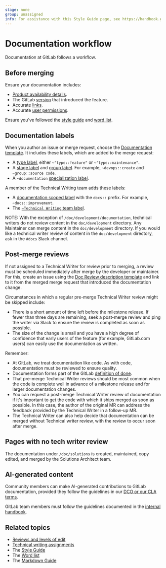 ```yaml
---
stage: none
group: unassigned
info: For assistance with this Style Guide page, see https://handbook.gitlab.com/handbook/product/ux/technical-writing/#assignments-to-other-projects-and-subjects.
---
```


# Documentation workflow

Documentation at GitLab follows a workflow.

## Before merging

Ensure your documentation includes:

- [Product availability details](styleguide/availability_details.md).
- The GitLab [version](versions.md) that introduced the feature.
- Accurate [links](styleguide/index.md#links).
- Accurate [user permissions](../../user/permissions.md).

Ensure you've followed the [style guide](styleguide/index.md) and [word list](styleguide/word_list.md).

## Documentation labels

When you author an issue or merge request, choose the
[Documentation template](https://gitlab.com/gitlab-org/gitlab/-/blob/master/.gitlab/merge_request_templates/Documentation.md).
It includes these labels, which are added to the merge request:

- A [type label](../labels/index.md#type-labels), either `~"type::feature"` or `~"type::maintenance"`.
- A [stage label](../labels/index.md#stage-labels) and [group label](../labels/index.md#group-labels).
  For example, `~devops::create` and `~group::source code`.
- A `~documentation` [specialization label](../labels/index.md#specialization-labels).

A member of the Technical Writing team adds these labels:

- A [documentation scoped label](../../user/project/labels.md#scoped-labels) with the
  `docs::` prefix. For example, `~docs::improvement`.
- The [`~Technical Writing` team label](../labels/index.md#team-labels).

NOTE:
With the exception of `/doc/development/documentation`,
technical writers do not review content in the `doc/development` directory.
Any Maintainer can merge content in the `doc/development` directory.
If you would like a technical writer review of content in the `doc/development` directory,
ask in the `#docs` Slack channel.

## Post-merge reviews

If not assigned to a Technical Writer for review prior to merging, a review must be scheduled
immediately after merge by the developer or maintainer. For this,
create an issue using the [Doc Review description template](https://gitlab.com/gitlab-org/gitlab/-/issues/new?issuable_template=Doc%20Review)
and link to it from the merged merge request that introduced the documentation change.

Circumstances in which a regular pre-merge Technical Writer review might be skipped include:

- There is a short amount of time left before the milestone release. If fewer than three
  days are remaining, seek a post-merge review and ping the writer via Slack to ensure the review is
  completed as soon as possible.
- The size of the change is small and you have a high degree of confidence
  that early users of the feature (for example, GitLab.com users) can easily
  use the documentation as written.

Remember:

- At GitLab, we treat documentation like code. As with code, documentation must be reviewed to
  ensure quality.
- Documentation forms part of the GitLab [definition of done](../contributing/merge_request_workflow.md#definition-of-done).
- That pre-merge Technical Writer reviews should be most common when the code is complete well in
  advance of a milestone release and for larger documentation changes.
- You can request a post-merge Technical Writer review of documentation if it's important to get the
  code with which it ships merged as soon as possible. In this case, the author of the original MR
  can address the feedback provided by the Technical Writer in a follow-up MR.
- The Technical Writer can also help decide that documentation can be merged without Technical
  writer review, with the review to occur soon after merge.

## Pages with no tech writer review

The documentation under `/doc/solutions` is created, maintained, copy edited,
and merged by the Solutions Architect team.

## AI-generated content

Community members can make AI-generated contributions to GitLab documentation, provided they follow the guidelines in our [DCO or our CLA terms](https://about.gitlab.com/community/contribute/dco-cla/).

GitLab team members must follow the guidelines documented in the [internal handbook](https://internal.gitlab.com/handbook/product/ai-strategy/ai-integration-effort/legal_restrictions/).

## Related topics

- [Reviews and levels of edit](https://handbook.gitlab.com/handbook/product/ux/technical-writing/#reviews)
- [Technical writing assignments](https://handbook.gitlab.com/handbook/product/ux/technical-writing/#assignments)
- The [Style Guide](styleguide/index.md)
- The [Word list](styleguide/word_list.md)
- The [Markdown Guide](https://handbook.gitlab.com/handbook/markdown-guide/)
